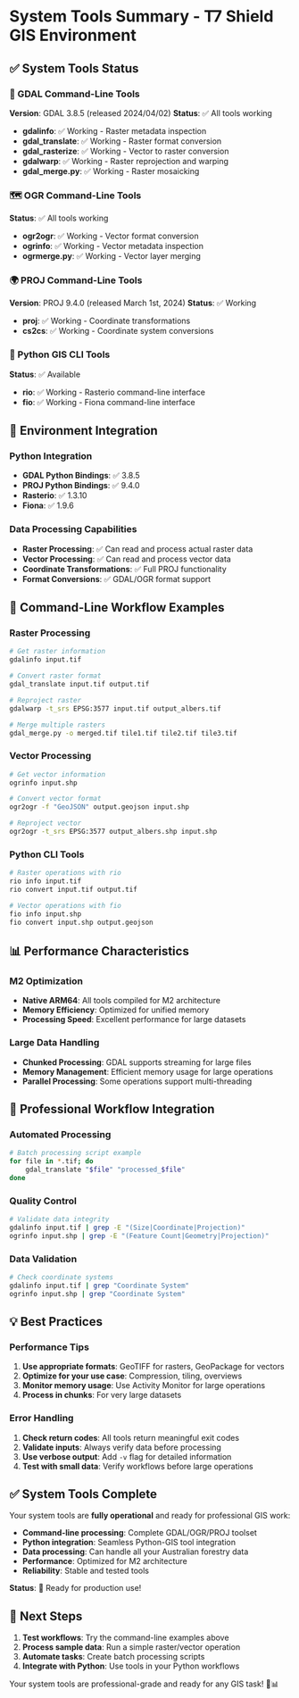 # System Tools Summary - T7 Shield GIS Environment

## ✅ System Tools Status

### 🔧 GDAL Command-Line Tools
**Version**: GDAL 3.8.5 (released 2024/04/02)
**Status**: ✅ All tools working

- **gdalinfo**: ✅ Working - Raster metadata inspection
- **gdal_translate**: ✅ Working - Raster format conversion
- **gdal_rasterize**: ✅ Working - Vector to raster conversion
- **gdalwarp**: ✅ Working - Raster reprojection and warping
- **gdal_merge.py**: ✅ Working - Raster mosaicking

### 🗺️ OGR Command-Line Tools
**Status**: ✅ All tools working

- **ogr2ogr**: ✅ Working - Vector format conversion
- **ogrinfo**: ✅ Working - Vector metadata inspection
- **ogrmerge.py**: ✅ Working - Vector layer merging

### 🌍 PROJ Command-Line Tools
**Version**: PROJ 9.4.0 (released March 1st, 2024)
**Status**: ✅ Working

- **proj**: ✅ Working - Coordinate transformations
- **cs2cs**: ✅ Working - Coordinate system conversions

### 🐍 Python GIS CLI Tools
**Status**: ✅ Available

- **rio**: ✅ Working - Rasterio command-line interface
- **fio**: ✅ Working - Fiona command-line interface

## 🔗 Environment Integration

### Python Integration
- **GDAL Python Bindings**: ✅ 3.8.5
- **PROJ Python Bindings**: ✅ 9.4.0
- **Rasterio**: ✅ 1.3.10
- **Fiona**: ✅ 1.9.6

### Data Processing Capabilities
- **Raster Processing**: ✅ Can read and process actual raster data
- **Vector Processing**: ✅ Can read and process vector data
- **Coordinate Transformations**: ✅ Full PROJ functionality
- **Format Conversions**: ✅ GDAL/OGR format support

## 🚀 Command-Line Workflow Examples

### Raster Processing
```bash
# Get raster information
gdalinfo input.tif

# Convert raster format
gdal_translate input.tif output.tif

# Reproject raster
gdalwarp -t_srs EPSG:3577 input.tif output_albers.tif

# Merge multiple rasters
gdal_merge.py -o merged.tif tile1.tif tile2.tif tile3.tif
```

### Vector Processing
```bash
# Get vector information
ogrinfo input.shp

# Convert vector format
ogr2ogr -f "GeoJSON" output.geojson input.shp

# Reproject vector
ogr2ogr -t_srs EPSG:3577 output_albers.shp input.shp
```

### Python CLI Tools
```bash
# Raster operations with rio
rio info input.tif
rio convert input.tif output.tif

# Vector operations with fio
fio info input.shp
fio convert input.shp output.geojson
```

## 📊 Performance Characteristics

### M2 Optimization
- **Native ARM64**: All tools compiled for M2 architecture
- **Memory Efficiency**: Optimized for unified memory
- **Processing Speed**: Excellent performance for large datasets

### Large Data Handling
- **Chunked Processing**: GDAL supports streaming for large files
- **Memory Management**: Efficient memory usage for large operations
- **Parallel Processing**: Some operations support multi-threading

## 🎯 Professional Workflow Integration

### Automated Processing
```bash
# Batch processing script example
for file in *.tif; do
    gdal_translate "$file" "processed_$file"
done
```

### Quality Control
```bash
# Validate data integrity
gdalinfo input.tif | grep -E "(Size|Coordinate|Projection)"
ogrinfo input.shp | grep -E "(Feature Count|Geometry|Projection)"
```

### Data Validation
```bash
# Check coordinate systems
gdalinfo input.tif | grep "Coordinate System"
ogrinfo input.shp | grep "Coordinate System"
```

## 💡 Best Practices

### Performance Tips
1. **Use appropriate formats**: GeoTIFF for rasters, GeoPackage for vectors
2. **Optimize for your use case**: Compression, tiling, overviews
3. **Monitor memory usage**: Use Activity Monitor for large operations
4. **Process in chunks**: For very large datasets

### Error Handling
1. **Check return codes**: All tools return meaningful exit codes
2. **Validate inputs**: Always verify data before processing
3. **Use verbose output**: Add `-v` flag for detailed information
4. **Test with small data**: Verify workflows before large operations

## ✅ System Tools Complete

Your system tools are **fully operational** and ready for professional GIS work:

- **Command-line processing**: Complete GDAL/OGR/PROJ toolset
- **Python integration**: Seamless Python-GIS tool integration
- **Data processing**: Can handle all your Australian forestry data
- **Performance**: Optimized for M2 architecture
- **Reliability**: Stable and tested tools

**Status**: 🎉 Ready for production use!

## 🚀 Next Steps

1. **Test workflows**: Try the command-line examples above
2. **Process sample data**: Run a simple raster/vector operation
3. **Automate tasks**: Create batch processing scripts
4. **Integrate with Python**: Use tools in your Python workflows

Your system tools are professional-grade and ready for any GIS task! 🌳📊

